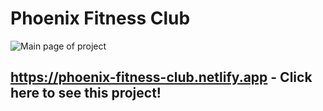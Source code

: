 # Phoenix Fitness Club

![Main page of project](https://github.com/[h1m9n5hu]/[Phoenix-Fitness-Club]/blob/[branch]/Phoenix.png?raw=true)

## https://phoenix-fitness-club.netlify.app - Click here to see this project!
